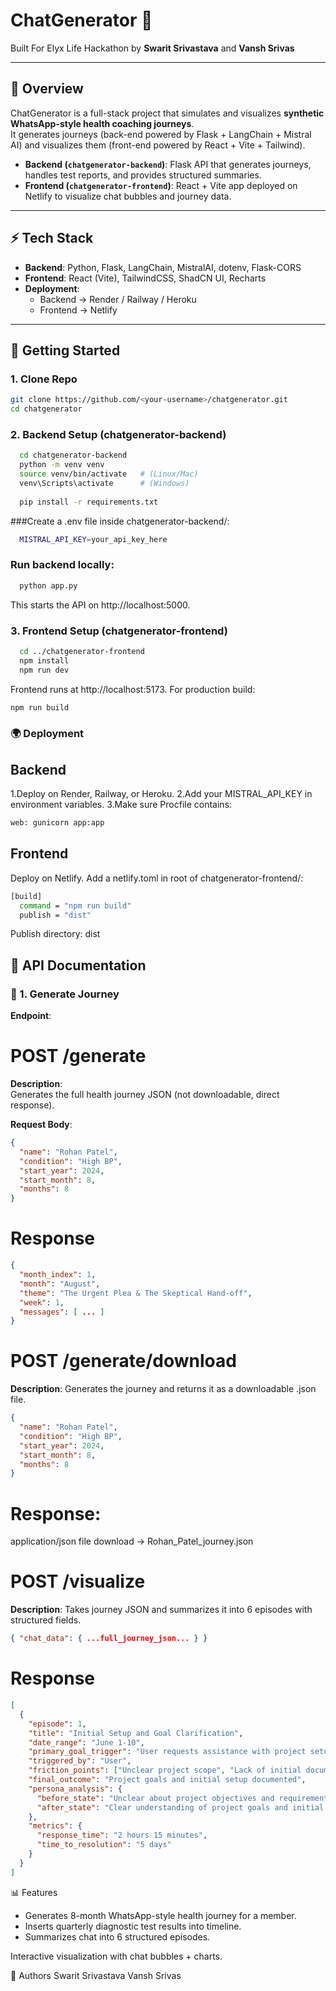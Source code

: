 # ChatGenerator 🧩

Built For Elyx Life Hackathon by **Swarit Srivastava** and **Vansh Srivas**

---

## 📌 Overview
ChatGenerator is a full-stack project that simulates and visualizes **synthetic WhatsApp-style health coaching journeys**.  
It generates journeys (back-end powered by Flask + LangChain + Mistral AI) and visualizes them (front-end powered by React + Vite + Tailwind).

- **Backend (`chatgenerator-backend`)**: Flask API that generates journeys, handles test reports, and provides structured summaries.  
- **Frontend (`chatgenerator-frontend`)**: React + Vite app deployed on Netlify to visualize chat bubbles and journey data.

---

## ⚡ Tech Stack
- **Backend**: Python, Flask, LangChain, MistralAI, dotenv, Flask-CORS  
- **Frontend**: React (Vite), TailwindCSS, ShadCN UI, Recharts  
- **Deployment**:  
  - Backend → Render / Railway / Heroku  
  - Frontend → Netlify  

---

## 🚀 Getting Started

### 1. Clone Repo
```bash
git clone https://github.com/<your-username>/chatgenerator.git
cd chatgenerator
```
### 2. Backend Setup (chatgenerator-backend)
```bash
  cd chatgenerator-backend
  python -m venv venv
  source venv/bin/activate   # (Linux/Mac)
  venv\Scripts\activate      # (Windows)
  
  pip install -r requirements.txt
```
###Create a .env file inside chatgenerator-backend/:
```bash
  MISTRAL_API_KEY=your_api_key_here
```
### Run backend locally:
```bash
  python app.py
```
This starts the API on http://localhost:5000.

### 3. Frontend Setup (chatgenerator-frontend)
```bash
  cd ../chatgenerator-frontend
  npm install
  npm run dev
```
Frontend runs at http://localhost:5173.
For production build:
```bash
npm run build
```
### 🌍 Deployment

## Backend

1.Deploy on Render, Railway, or Heroku.
2.Add your MISTRAL_API_KEY in environment variables.
3.Make sure Procfile contains:
``` bash
web: gunicorn app:app
```
## Frontend

Deploy on Netlify.
Add a netlify.toml in root of chatgenerator-frontend/:
```bash
[build]
  command = "npm run build"
  publish = "dist"
```
Publish directory: dist

## 📡 API Documentation

### 🔹 1. Generate Journey
**Endpoint**:  

# POST /generate

**Description**:  
Generates the full health journey JSON (not downloadable, direct response).

**Request Body**:
```json
{
  "name": "Rohan Patel",
  "condition": "High BP",
  "start_year": 2024,
  "start_month": 8,
  "months": 8
}
```
# Response 
```json
{
  "month_index": 1,
  "month": "August",
  "theme": "The Urgent Plea & The Skeptical Hand-off",
  "week": 1,
  "messages": [ ... ]
}
```
# POST /generate/download

**Description**: 
Generates the journey and returns it as a downloadable .json file.
```json
{
  "name": "Rohan Patel",
  "condition": "High BP",
  "start_year": 2024,
  "start_month": 8,
  "months": 8
}
```
# Response:
application/json file download → Rohan_Patel_journey.json

# POST /visualize

**Description**: 
Takes journey JSON and summarizes it into 6 episodes with structured fields.
```json
{ "chat_data": { ...full_journey_json... } }
```
# Response 
```json
[
  {
    "episode": 1,
    "title": "Initial Setup and Goal Clarification",
    "date_range": "June 1-10",
    "primary_goal_trigger": "User requests assistance with project setup and goal definition",
    "triggered_by": "User",
    "friction_points": ["Unclear project scope", "Lack of initial documentation"],
    "final_outcome": "Project goals and initial setup documented",
    "persona_analysis": {
      "before_state": "Unclear about project objectives and requirements",
      "after_state": "Clear understanding of project goals and initial steps"
    },
    "metrics": {
      "response_time": "2 hours 15 minutes",
      "time_to_resolution": "5 days"
    }
  }
]
```
📊 Features

- Generates 8-month WhatsApp-style health journey for a member.
- Inserts quarterly diagnostic test results into timeline.
- Summarizes chat into 6 structured episodes.

Interactive visualization with chat bubbles + charts.

👥 Authors
Swarit Srivastava
Vansh Srivas

